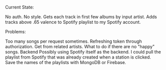 Current State:

  No auth.
  No style.
  Gets each track in first few albums by input artist.
  Adds tracks above .65 valence to Spotify playlist to my Spotify account.
  


Problems:
  
  Too many songs per request sometimes.
  Refreshing token through authorization.
  Get from related artists.
  What to do if there are no "happy" songs.
  Backend
    Possibly using Spotify itself as the backend.
    I could pull the playlist from Spotify that was already created when a station is clicked.
    Save the names of the playlists with MongoDB or Firebase.
